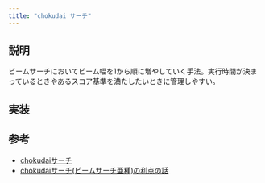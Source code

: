 ```yaml
---
title: "chokudai サーチ"
---
```


## 説明

ビームサーチにおいてビーム幅を1から順に増やしていく手法。実行時間が決まっているときやあるスコア基準を満たしたいときに管理しやすい。

## 実装


## 参考

- [chokudaiサーチ](https://www.slideshare.net/chokudai/chokudai-search-23234124)
- [chokudaiサーチ(ビームサーチ亜種)の利点の話](https://chokudai.hatenablog.com/entry/2017/04/12/055515)